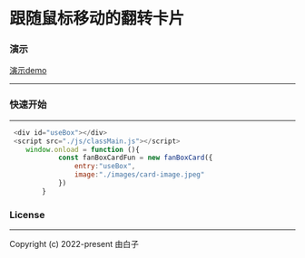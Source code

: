 跟随鼠标移动的翻转卡片
==

### 演示
[演示demo](http://democard.wuhupoo.cn/)
<hr/>


### 快速开始

<hr/>

```js
 <div id="useBox"></div>
 <script src="./js/classMain.js"></script>
    window.onload = function (){
            const fanBoxCardFun = new fanBoxCard({
                entry:"useBox",
                image:"./images/card-image.jpeg"
            })
        }
```

### License

<Hr/>
Copyright (c) 2022-present 由白子

